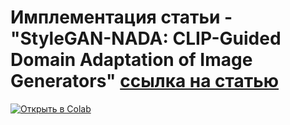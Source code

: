 # Имплементация статьи - "StyleGAN-NADA: CLIP-Guided Domain Adaptation of Image Generators" [ссылка на статью](https://arxiv.org/pdf/2108.00946)

[![Открыть в Colab](https://colab.research.google.com/assets/colab-badge.svg)](https://colab.research.google.com/github/AlexeyK12/Article-implementation-StyleGAN-NADA/blob/main/main.ipynb)
